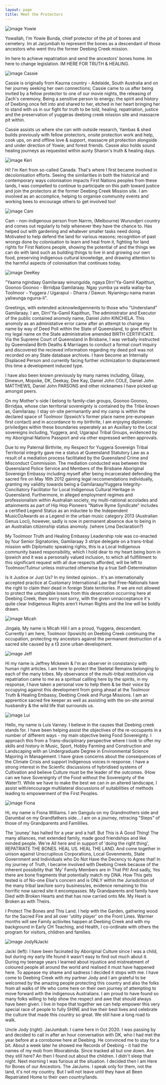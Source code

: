 ```yaml
---
layout: page
title: Meet the Protectors
---
```


![image Yowie](/assets/img/protectors/yowie.jpeg)

Yowallah, I'm Yowie Bunda, chief protector of the pit of bones and cemetery. Im at Jarjumbah to represent the bones as a descendant of those ancestors who went thru the former Deebing Creek mission.

Im here to achieve repatriation and send the ancestors' bones home. Im here to change legislation. IM HERE FOR TRUTH & HEALING.

![image Cassie](/assets/img/protectors/cassie.jpeg)

Cassie is originally from Kaurna country - Adelaide, South Australia and on her journey seeking her own connections;
Cassie came to us after being invited by a fellow protector to one of our movie nights, the releasing of Zach's ceremony,
Being a sensitive person to energy; the spirit and history of Deebing once felt into and shared to her, etched in her heart bringing her to stand with us in our fight for truth to be told, healing, repatriation, justice and the preservation of yuggeras deebing creek mission site and massacre pit within.

Cassie assists us where she can with outside research, Yambas & shed builds previously with fellow protectors, onsite protection work and help, cook ups, on and offline love & support, massacre pit protection alongside and under direction of Yowie; and forest friends. Cassie also holds sound healing journeys as requested within aunty Sharon's truth & healing days.

![image Keri](/assets/img/protectors/keri.jpeg)

Hi! I'm Keri from so-called Canada. That's where I first became involved in decolonisation efforts. Seeing the similarities in both the historical and contemporary ways colonisation impacts First Nations peoples from these lands, I was compelled to continue to participate on this path toward justice and join the protectors at the former Deebing Creek Mission site. I am involved as an accomplice, helping to organise community events and working bees to encourage others to get involved too!

![image Cam](/assets/img/protectors/cam.jpeg)

Cam - non-indigenous person from Narrm, (Melbourne) Wurundjeri country and comes out regularly to help whenever they have the chance to.  Has helped out with gardening and whatever smaller tasks need doing. Motivated to help defend the land for various reasons; recognition of past wrongs done by colonisation to learn and heal from it, fighting for land rights for First Nations people, showing the potential of and the things we can do with land such as building things to live in and growing our own food, preserving indigenous cultural knowledge, and drawing attention to the harmful aspects of colonisation that continues today.

![image DeeKey](/assets/img/protectors/deekey.jpeg)

"Yaama ngindaay Gamilaraay winungulda, ngaya DIrri'Ya-Gamil Kapithun, Goonoo Goonoo - Birridjaa Gamilaraay. Ngay yumba ya walla wallay-ba Toolmoor - Yuggera / Ugarapul - Dharra / Dawun. Nyianingu nama maran yaliwunga ngurra-li".

Greetings, with extended acknowledgemnents to those who "Understand" Gamilaraay. I am, Dirri'Ya-Gamil Kapithun, The administrator and Executor of the public contained anomoly name, Daniel John KINCHELA. This anomoly as an administative error came after an attempt to change my name by way of Deed Poll within the State of Queensland, to give effect to my legal name on the State administrative amended BIRTH CERTIFICATE.
Via the Supreme Court of Queensland in Brisbane, I was verbally instructed by Queensland Birth Deaths & Marriages to conduct a formal court inquiry and discovered the recieved information regarding my deed poll was not recorded on any State database archives. I have become an Internally Displaced Person and currently facing further victimization to displacement this time a development induced type.

I have also been known previously by many names including, Gilaay, Dinewun, Mopoke, DK, Deekay, Dee Kay, Daniel John COLE, Daniel John MATTHEWS, Daniel John PARSONS and other nicknames I have picked up amongst peers.

On my Mother's-side I belong to family-clan groups, Goonoo Goonoo, Birridjaa, whose clan territorial sovereignty is contained by the Tribe known as, Gamilaraay. I stay on-site permanantly and my camp is within the declared space of Toolmoor (Ipswich's former place name pre-european first contact) and in accordance to my birthrite, I am enjoying diplomatic priviledges within these boundaries seperately as an Auxillary to the Local sovereigns including, Yuggera, and, Ugarapul Tribal Groups, evidenced by my Aboriginal Nations Passport and via other expressed written approvals.

Due to my Paternal Birthrite, my Respect for Yuggera Sovereign Tribal Territorial integrity gave me a status at Queensland Statutory Law as a result of a mediation process facilitated by the Queensland Crime and Misconduct Commission. The mediation conducted was between the Queensland Police Service and Members of the Brisbane Aboriginal Sovereign Embassy including myself after being incarcerated defending the sacred fire on May 16th 2012 gaining legal reccomendations individually, granting my validity towards being a Gamilaraay/Yuggera Integrity-Conciliatory Facilitator for Local Indigenous Cultural Heritage in Queensland.
Furthermore, in alleged employment regimes and professionalism within Australian society, my multi-national accolades and attainments as part of Hip Hop Pioneers "Native Ryme Syndicate" includes a certified Legend Status as an inductee to the Independent MusicOzAwards as a Legend in the urban music category 2013 (Australian Genus Loci), however,  sadly is now in permanent absence due to being in an Australian citizenship status anomoly. (where Lima Declaration?)

My Toolmoor Truth and Healing Embassy Leadership role was co-enacted by four Senior Signatories, Gamilaraay 3 stripe delegate on a trans-tribal mission with Diplomatic speaking rights, this is a Local Indigenous community based responsibility, which I hold dear to my heart being born in Ipswich and it was a personally valued inclusion, to which all fullfillment to this significant request with all due respects afforded, will be left to Toolmoor/Tulmur unless instructed otherwise by a true Self-Determination

Is it Justice or Just Us? In my limited opinion... It's an internationally accepted practice at Customary International Law that  Free-Nationals have the right to claim their dead in foreign State territories. If we are not allowed to protect the untangible losses from this desecration occurring here at Deebing Creek, then sorry not sorry, with the given unnacceptance it's quite clear Indigenous Rights aren't Human Rights and the line will be boldly drawn.

![image Micah](/assets/img/protectors/micah.jpeg)

Jingala, My name is Micah Hill I am a proud, Yuggera, descendant. Currently I am here, Toolmoor (Ipswich) on Deebing Creek continuing the occupation, protecting my ancestors against the permanent destruction of a sacred site caused by a t3 zone urban development.

![image Jeff](/assets/img/protectors/jeff.jpeg)

Hi my name is Jeffrey Mckewin & I'm an observer in consistancy with human right articles. I am here to protect the Skeletal Remains belonging to each of the many tribes. My observance of the multi-tribal restitution via repatriation came to me as a spiritual callling here by the spirits, in my response, I have taken a personal vow to help them & be their voice by occupying against this development from going ahead at the Toolmoor Truth & Healing Embassy, Deebing Creek and Purga Missions. I am an apprentice sacred fire keeper as well as assisting with the on-site animal husbandry & the wild life that surrounds us.

![image Lui](/assets/img/protectors/lui.jpeg)

Hello, my name is Luis Varney.
I believe in the causes that Deebing creek stands for.
I have been helping assist the objectives of the re-occupants in a number of different ways - my main objective being Food Sovereignty. I approach this from a Trans-disciplinary perspective where I look to offer my skills and history in Music, Sport, Hobby Farming and Construction and Landscaping with an Undergraduate Degree in Environmental Science Majoring in Management. I have grave concerns about the consequences of the Climate Crisis and support Indigenous voices in response. I have a strong interest in the Scienfic discussions of hybridised systems of Cultivation and believe Culture must be the leader of the outcomes. (How can we have Sovereignty of the Food without the Sovereignty of the Water?). While we have to make the best we can in an altered landscape, I assist with/encourage multilateral discussions of suitabilities of methods leading to empowerment of the First Peoples.

![image Fiona](/assets/img/protectors/fiona.jpeg)

Hi, my name is Fiona Williams.  I am Gangulu on my Grandmothers side and Darumbal on my Grandfathers side....I am on a journey, retracing "Steps" of those of my Grandparents and Famililies.

The 'jouney' has halted for a year and a half. But This is A Good Thing! The many alliances, met extended family, made good friendships and like minded people.   We're All here and in support of 'doing the right thing', REPATRIATE THE BONES.  HEAL US.  HEAL THE LAND. And come together in unison against Unscruplious Corporations, Local Govenments, State Government and Individuals who Do Not Have the Decency to Agree that!
In my journey of Truth, I became involved with Deebing Creek because of the inherent possibility that 'My' Family Members are in That Pit!  And sadly, Yes there are bone fragments that potentially match my DNA.  How This gets tested is of No-one Else's concern and is ONLY within the Jurisdiction of the many tribal law/lore sorry business/es, evidence remaining to this horrific now sacred site it encompasses. My Grandparents and family have Died with Broken Hearts and that has now carried onto Me. My Heart is Broken as with Theirs.

I Protect The Bones and This Land.  I help with the Garden, gathering wood for the Sacred Fire and all over 'utility player' on the Front Lines.  Warmer months will see Family actiivites happen at Deebing Creek and with my background in Early CH Teaching, and Health, I co-ordinate with others the program for visitors, children and families.

![image JodyNJacki](/assets/img/protectors/uncke_jodie_jacki.jpeg)

Jacki (left): I have been facinated by Aboriginal Culture since I was a child, but during my early life found it wasn't easy to find out much about it. During my teenage years I learned about injustice and mistreatment of coloured people all around the world and realised it must have happened here. To appease my shame and sadness I decided it stops with me. I have come to Deebing Creek with my partner Jody and I am grateful to be welcomed by the amazing people protecting this country and also the folks from all walks of life who come here on their own journey of attempting to move forward with the indigenous Australians. I am proud to have found so many folks willing to help show the respect and awe that should always have been given. I live in hope that together we can help empower this very special race of people to fully SHINE and live their best lives and celebrate the culture that made this country so great. We still have a long road to walk.

Uncle Jody (right):
JarJumbah.
I came here in Oct 2020. I was passing by and decided to call in after an hour conversation with DK, who I had met the year before at a corroboree here at Deebing. He convinced me to stay for a bit. About a week later he showed me Records of Deebing - it had the names of my mob from Woorabinda. Since tracked all but one down. Are they still here? An then I found out about the children. I didn't sleep that night. Next morning I was furious at the situation. I decided then I am  Here for Bones of our Ancestors. The JarJums. I speak only for them, not the land, it's not my country. But I will not leave until they have all Been Repatriated Home to their own country/lands.
